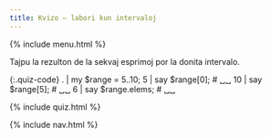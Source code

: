 ```yaml
---
title: Kvizo — labori kun intervaloj
---
```


{% include menu.html %}

Tajpu la rezulton de la sekvaj esprimoj por la donita intervalo.

{:.quiz-code}
. | my $range = 5..10;
5 | say $range[0]; # ␣␣
10 | say $range[5]; # ␣␣
6 | say $range.elems; # ␣␣

{% include quiz.html %}

{% include nav.html %}